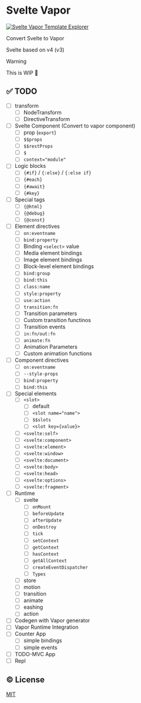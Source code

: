 # Svelte Vapor

[![Svelte Vapor Template Explorer](https://api.netlify.com/api/v1/badges/632f10b3-40d8-4a67-9909-e02e9b145c71/deploy-status)](https://app.netlify.com/sites/svelte-vapor-template-explorer/deploys)

Convert Svelte to Vapor

Svelte based on v4 (v3)

> [!WARNING]
> This is WIP 👷

## ✅ TODO

- [ ] transform
  - [ ] NodeTransform
  - [ ] DirectiveTransform
- [ ] Svelte Component (Convert to vapor component)
  - [ ] prop (`export`)
  - [ ] `$$props`
  - [ ] `$$restProps`
  - [ ] `$`
  - [ ] `context="module"`
- [ ] Logic blocks
  - [ ] `{#if}` / `{:else}` / `{:else if}`
  - [ ] `{#each}`
  - [ ] `{#await}`
  - [ ] `{#key}`
- [ ] Special tags
  - [ ] `{@html}`
  - [ ] `{@debug}`
  - [ ] `{@const}`
- [ ] Element directives
  - [ ] `on:eventname`
  - [ ] `bind:property`
  - [ ] Binding `<select>` value
  - [ ] Media element bindings
  - [ ] Image element bindings
  - [ ] Block-level element bindings
  - [ ] `bind:group`
  - [ ] `bind:this`
  - [ ] `class:name`
  - [ ] `style:property`
  - [ ] `use:action`
  - [ ] `transition:fn`
  - [ ] Transition parameters
  - [ ] Custom transition functinos
  - [ ] Transition events
  - [ ] `in:fn/out:fn`
  - [ ] `animate:fn`
  - [ ] Animation Parameters
  - [ ] Custom animation functions
- [ ] Component directives
  - [ ] `on:eventname`
  - [ ] `--style-props`
  - [ ] `bind:property`
  - [ ] `bind:this`
- [ ] Special elements
  - [ ] `<slot>`
    - [ ] default
    - [ ] `<slot name="name">`
    - [ ] `$$slots`
    - [ ] `<slot key={value}>`
  - [ ] `<svelte:self>`
  - [ ] `<svelte:component>`
  - [ ] `<svelte:element>`
  - [ ] `<svelte:window>`
  - [ ] `<svelte:document>`
  - [ ] `<svelte:body>`
  - [ ] `<svelte:head>`
  - [ ] `<svelte:options>`
  - [ ] `<svelte:fragment>`
- [ ] Runtime
  - [ ] svelte
    - [ ] `onMount`
    - [ ] `beforeUpdate`
    - [ ] `afterUpdate`
    - [ ] `onDestroy`
    - [ ] `tick`
    - [ ] `setContext`
    - [ ] `getContext`
    - [ ] `hasContext`
    - [ ] `getAllContext`
    - [ ] `createEventDispatcher`
    - [ ] `Types`
  - [ ] store
  - [ ] motion
  - [ ] transition
  - [ ] animate
  - [ ] eashing
  - [ ] action
- [ ] Codegen with Vapor generator
- [ ] Vapor Runtime Integration
- [ ] Counter App
  - [ ] simple bindings
  - [ ] simple events
- [ ] TODO-MVC App
- [ ] Repl

## ©️ License

[MIT](http://opensource.org/licenses/MIT)
